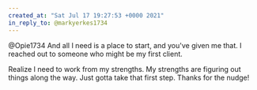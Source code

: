 ```yaml
---
created_at: "Sat Jul 17 19:27:53 +0000 2021"
in_reply_to: @markyerkes1734
---
```


@Opie1734 And all I need is a place to start, and you've given me that. I reached out to someone who might be my first client. 

Realize I need to work from my strengths. My strengths are figuring out things along the way. Just gotta take that first step. Thanks for the nudge!